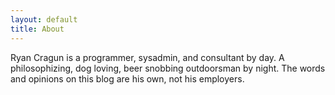 ```yaml
---
layout: default
title: About
---
```


Ryan Cragun is a programmer, sysadmin, and consultant by day.  A philosophizing,
dog loving, beer snobbing outdoorsman by night.  The words and opinions on this
blog are his own, not his employers.
